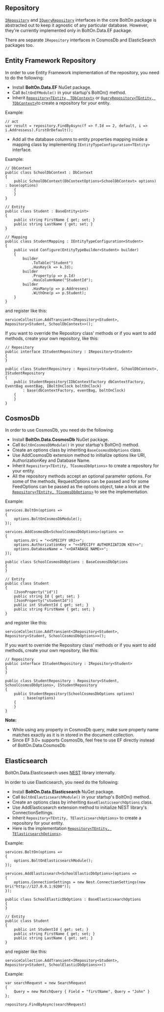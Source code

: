Repository 
-----------
[`IRepository`](https://github.com/gokulm/BoltOn/blob/master/src/BoltOn/Data/IRepository.cs) and [`IQueryRepository`](https://github.com/gokulm/BoltOn/blob/master/src/BoltOn/Data/IQueryRepository.cs) interfaces in the core BoltOn package is abstracted out to keep it agnostic of any particular database. However, they're currently implemented only in BoltOn.Data.EF package. 

There are separate `IRepository` interfaces in CosmosDb and ElasticSearch packages too.

Entity Framework Repository
---------------------------
In order to use Entity Framework implementation of the repository, you need to do the following:

* Install **BoltOn.Data.EF** NuGet package.
* Call `BoltOnEFModule()` in your startup's BoltOn() method.
* Inherit [`Repository<TEntity, TDbContext>`](https://github.com/gokulm/BoltOn/blob/master/src/BoltOn.Data.EF/Repository.cs) or [`QueryRepository<TEntity, TDbContext>`](https://github.com/gokulm/BoltOn/blob/master/src/BoltOn.Data.EF/QueryRepository.cs)to create a repository for your entity.

Example:

	// act
	var result = repository.FindByAsync(f => f.Id == 2, default, i => i.Addressess).FirstOrDefault();

* Add all the database columns to entity properties mapping inside a mapping class by implementing `IEntityTypeConfiguration<TEntity>` interface.

Example:

    // DbContext
    public class SchoolDbContext : DbContext
	{
		public SchoolDbContext(DbContextOptions<SchoolDbContext> options) : base(options)
		{
		}
	}

    // Entity
    public class Student : BaseEntity<int>
	{
		public string FirstName { get; set; }
		public string LastName { get; set; }
	}

    // Mapping
    public class StudentMapping : IEntityTypeConfiguration<Student>
	{
		public void Configure(EntityTypeBuilder<Student> builder)
		{
			builder
				.ToTable("Student")
				.HasKey(k => k.Id);
			builder
				.Property(p => p.Id)
				.HasColumnName("StudentId");
			builder
				.HasMany(p => p.Addresses)
				.WithOne(p => p.Student);
		}
	}

and register like this:

	serviceCollection.AddTransient<IRepository<Student>, Repository<Student, SchoolDbContext>>();

If you want to override the Repository class' methods or if you want to add methods, create your own repository, like this:

    // Repository
    public interface IStudentRepository : IRepository<Student>
	{
	}

	public class StudentRepository : Repository<Student, SchoolDbContext>, IStudentRepository
	{
		public StudentRepository(IDbContextFactory dbContextFactory, EventBag eventBag, IBoltOnClock boltOnClock)
			: base(dbContextFactory, eventBag, boltOnClock)
		{
		}
	}

CosmosDb
--------
In order to use CosmosDb, you need do the following:

* Install **BoltOn.Data.CosmosDb** NuGet package.
* Call `BoltOnCosmosDbModule()` in your startup's BoltOn() method.
* Create an options class by inheriting `BaseCosmosDbOptions` class. 
* Use AddCosmosDb extension method to initialize options like URI, AuthorizationKey and Database Name.
* Inherit `Repository<TEntity, TCosmosDbOptions>` to create a repository for your entity.
* All the repository methods accept an optional parameter options. For some of the methods, RequestOptions can be passed and for some FeedOptions can be passed as the options object, take a look at the [`Repository<TEntity, TCosmosDbOptions>`](https://github.com/gokulm/BoltOn/blob/master/src/BoltOn.Data.CosmosDb/Repository.cs) to see the implementation.

Example:

	services.BoltOn(options =>
	{
		options.BoltOnCosmosDbModule();
	});

	services.AddCosmosDb<SchoolCosmosDbOptions>(options =>
	{
		options.Uri = "<<SPECIFY URI>>";
		options.AuthorizationKey = "<<SPECIFY AUTHORIZATION KEY>>";
		options.DatabaseName = "<<DATABASE NAME>>";
	});

	public class SchoolCosmosDbOptions : BaseCosmosDbOptions
    {
    }

	// Entity
	public class Student 
    {
        [JsonProperty("id")]
        public string Id { get; set; }
        [JsonProperty("studentId")]
        public int StudentId { get; set; }
        public string FirstName { get; set; }
    }

and register like this:

	serviceCollection.AddTransient<IRepository<Student>, Repository<Student, SchoolCosmosDbOptions>>();

If you want to override the Repository class' methods or if you want to add methods, create your own repository, like this:

	// Repository
    public interface IStudentRepository : IRepository<Student>
	{
	}

	public class StudentRepository : Repository<Student, SchoolCosmosDbOptions>, IStudentRepository
	{
		public StudentRepository(SchoolCosmosDbOptions options)
			: base(options)
		{
		}
	}

**Note:** 

* While using any property in CosmosDb query, make sure property name matches exactly as it is in stored in the document collection.
* Since EF 3.0+ supports CosmosDb, feel free to use EF directly instead of BoltOn.Data.CosmosDb

Elasticsearch
-------------
BoltOn.Data.Elasticsearch uses [NEST](https://www.nuget.org/packages/NEST/) library internally.

In order to use Elasticsearch, you need do the following:

* Install **BoltOn.Data.Elasticsearch** NuGet package.
* Call `BoltOnElasticsearchModule()` in your startup's BoltOn() method.
* Create an options class by inheriting `BaseElasticsearchOptions` class. 
* Use AddElasticsearch extension method to initialize NEST library's ConnectionSettings.
* Inherit `Repository<TEntity, TElasticsearchOptions>` to create a repository for your entity.
* Here is the implementation [`Repository<TEntity, TElasticsearchOptions>`](https://github.com/gokulm/BoltOn/blob/master/src/BoltOn.Data.Elasticsearch/Repository.cs).

Example:

	services.BoltOn(options =>
	{
		options.BoltOnElasticsearchModule();
	});

	services.AddElasticsearch<SchoolElasticDbOptions>(options =>
	{
		options.ConnectionSettings = new Nest.ConnectionSettings(new Uri("http://127.0.0.1:9200"));
	});

	public class SchoolElasticDbOptions : BaseElasticsearchOptions
    {
    }

	// Entity
    public class Student 
	{
		public int StudentId { get; set; }
		public string FirstName { get; set; }
		public string LastName { get; set; }
	}

and register like this:

	serviceCollection.AddTransient<IRepository<Student>, Repository<Student, SchoolElasticDbOptions>>()

Example:

	var searchRequest = new SearchRequest
	{
		Query = new MatchQuery { Field = "firstName", Query = "John" }
	};

	repository.FindByAsync(searchRequest)
